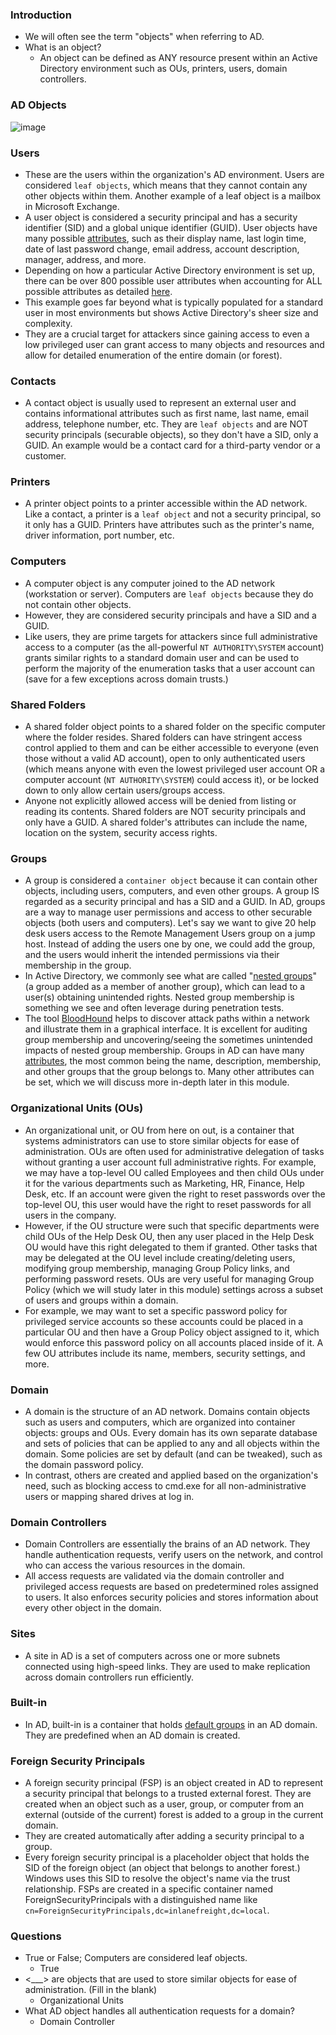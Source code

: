### Introduction
- We will often see the term "objects" when referring to AD. 
- What is an object? 
	- An object can be defined as ANY resource present within an Active Directory environment such as OUs, printers, users, domain controllers.

### AD Objects

![image](https://academy.hackthebox.com/storage/modules/74/adobjects.png)

### Users
- These are the users within the organization's AD environment. Users are considered `leaf objects`, which means that they cannot contain any other objects within them. Another example of a leaf object is a mailbox in Microsoft Exchange. 
- A user object is considered a security principal and has a security identifier (SID) and a global unique identifier (GUID). User objects have many possible [attributes](http://www.kouti.com/tables/userattributes.htm), such as their display name, last login time, date of last password change, email address, account description, manager, address, and more. 
- Depending on how a particular Active Directory environment is set up, there can be over 800 possible user attributes when accounting for ALL possible attributes as detailed [here](https://www.easy365manager.com/how-to-get-all-active-directory-user-object-attributes/). 
- This example goes far beyond what is typically populated for a standard user in most environments but shows Active Directory's sheer size and complexity. 
- They are a crucial target for attackers since gaining access to even a low privileged user can grant access to many objects and resources and allow for detailed enumeration of the entire domain (or forest).


### Contacts
- A contact object is usually used to represent an external user and contains informational attributes such as first name, last name, email address, telephone number, etc. They are `leaf objects` and are NOT security principals (securable objects), so they don't have a SID, only a GUID. An example would be a contact card for a third-party vendor or a customer.


### Printers
- A printer object points to a printer accessible within the AD network. Like a contact, a printer is a `leaf object` and not a security principal, so it only has a GUID. Printers have attributes such as the printer's name, driver information, port number, etc.


### Computers
- A computer object is any computer joined to the AD network (workstation or server). Computers are `leaf objects` because they do not contain other objects. 
- However, they are considered security principals and have a SID and a GUID. 
- Like users, they are prime targets for attackers since full administrative access to a computer (as the all-powerful `NT AUTHORITY\SYSTEM` account) grants similar rights to a standard domain user and can be used to perform the majority of the enumeration tasks that a user account can (save for a few exceptions across domain trusts.)


### Shared Folders
- A shared folder object points to a shared folder on the specific computer where the folder resides. Shared folders can have stringent access control applied to them and can be either accessible to everyone (even those without a valid AD account), open to only authenticated users (which means anyone with even the lowest privileged user account OR a computer account (`NT AUTHORITY\SYSTEM`) could access it), or be locked down to only allow certain users/groups access. 
- Anyone not explicitly allowed access will be denied from listing or reading its contents. Shared folders are NOT security principals and only have a GUID. A shared folder's attributes can include the name, location on the system, security access rights.


### Groups
- A group is considered a `container object` because it can contain other objects, including users, computers, and even other groups. A group IS regarded as a security principal and has a SID and a GUID. In AD, groups are a way to manage user permissions and access to other securable objects (both users and computers). Let's say we want to give 20 help desk users access to the Remote Management Users group on a jump host. Instead of adding the users one by one, we could add the group, and the users would inherit the intended permissions via their membership in the group. 
- In Active Directory, we commonly see what are called "[nested groups](https://docs.microsoft.com/en-us/windows/win32/ad/nesting-a-group-in-another-group)" (a group added as a member of another group), which can lead to a user(s) obtaining unintended rights. Nested group membership is something we see and often leverage during penetration tests. 
- The tool [BloodHound](https://github.com/BloodHoundAD/BloodHound) helps to discover attack paths within a network and illustrate them in a graphical interface. It is excellent for auditing group membership and uncovering/seeing the sometimes unintended impacts of nested group membership. Groups in AD can have many [attributes](http://www.selfadsi.org/group-attributes.htm), the most common being the name, description, membership, and other groups that the group belongs to. Many other attributes can be set, which we will discuss more in-depth later in this module.


### Organizational Units (OUs)
- An organizational unit, or OU from here on out, is a container that systems administrators can use to store similar objects for ease of administration. OUs are often used for administrative delegation of tasks without granting a user account full administrative rights. For example, we may have a top-level OU called Employees and then child OUs under it for the various departments such as Marketing, HR, Finance, Help Desk, etc. If an account were given the right to reset passwords over the top-level OU, this user would have the right to reset passwords for all users in the company. 
- However, if the OU structure were such that specific departments were child OUs of the Help Desk OU, then any user placed in the Help Desk OU would have this right delegated to them if granted. Other tasks that may be delegated at the OU level include creating/deleting users, modifying group membership, managing Group Policy links, and performing password resets. OUs are very useful for managing Group Policy (which we will study later in this module) settings across a subset of users and groups within a domain. 
- For example, we may want to set a specific password policy for privileged service accounts so these accounts could be placed in a particular OU and then have a Group Policy object assigned to it, which would enforce this password policy on all accounts placed inside of it. A few OU attributes include its name, members, security settings, and more.


### Domain
- A domain is the structure of an AD network. Domains contain objects such as users and computers, which are organized into container objects: groups and OUs. Every domain has its own separate database and sets of policies that can be applied to any and all objects within the domain. Some policies are set by default (and can be tweaked), such as the domain password policy.
- In contrast, others are created and applied based on the organization's need, such as blocking access to cmd.exe for all non-administrative users or mapping shared drives at log in.


### Domain Controllers
- Domain Controllers are essentially the brains of an AD network. They handle authentication requests, verify users on the network, and control who can access the various resources in the domain. 
- All access requests are validated via the domain controller and privileged access requests are based on predetermined roles assigned to users. It also enforces security policies and stores information about every other object in the domain.


### Sites
- A site in AD is a set of computers across one or more subnets connected using high-speed links. They are used to make replication across domain controllers run efficiently.


### Built-in
- In AD, built-in is a container that holds [default groups](https://docs.microsoft.com/en-us/windows/security/identity-protection/access-control/active-directory-security-groups) in an AD domain. They are predefined when an AD domain is created.



### Foreign Security Principals
- A foreign security principal (FSP) is an object created in AD to represent a security principal that belongs to a trusted external forest. They are created when an object such as a user, group, or computer from an external (outside of the current) forest is added to a group in the current domain. 
- They are created automatically after adding a security principal to a group. 
- Every foreign security principal is a placeholder object that holds the SID of the foreign object (an object that belongs to another forest.) Windows uses this SID to resolve the object's name via the trust relationship. FSPs are created in a specific container named ForeignSecurityPrincipals with a distinguished name like `cn=ForeignSecurityPrincipals,dc=inlanefreight,dc=local`.



### Questions
- True or False; Computers are considered leaf objects.
	- True
- <___> are objects that are used to store similar objects for ease of administration. (Fill in the blank)
	- Organizational Units
- What AD object handles all authentication requests for a domain?
	- Domain Controller